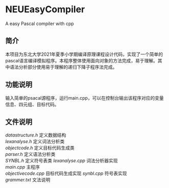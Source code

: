 # NEUEasyCompiler
A easy Pascal compiler with cpp

## 简介
本项目为东北大学2021年夏季小学期编译原理课程设计代码，实现了一个简单的pascal语言编译模拟程序。本程序整体使用面向对象的方法完成，易于理解。其中语法分析部分使用易于理解的递归下降子程序法完成。

## 功能说明
输入简单的psacal源程序，运行main.cpp，可以在控制台输出该程序对应的变量信息、四元组、目标代码。 

## 文件说明
*datastructure.h* 定义数据结构  
*lexanalyse.h*    定义词法分析类  
*objectcode.h* 定义目标代码生成类  
*parser.h*  定义语法分析类  
*SYNBL.h* 定义符号表类
*lexanalyse.cpp* 词法分析器实现  
*main.cpp* 主程序  
*objectivecode.cpp* 目标代码生成实现 
*synbl.cpp*  符号表实现  
*grammer.txt* 文法说明  
